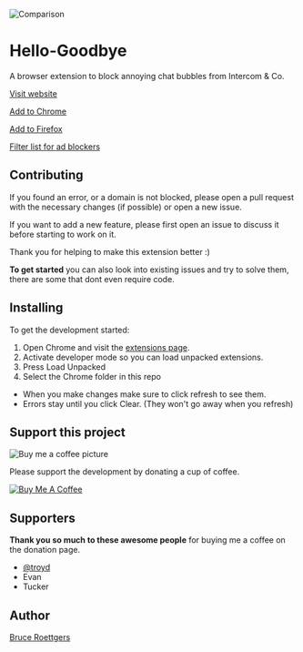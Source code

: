 ![Comparison](https://github.com/bcye/Hello-Goodbye/raw/master/photoshop/Exports/promotional.jpg)

# Hello-Goodbye

A browser extension to block annoying chat bubbles from Intercom & Co.

[Visit website](https://hellogoodbye.app)

[Add to Chrome](https://chrome.google.com/webstore/detail/hello-goodbye-chat-popup/nihpfpbibfgpgnfpbfedkdokihggapoi)

[Add to Firefox](https://addons.mozilla.org/en-US/firefox/addon/hello-goodbye/)

[Filter list for ad blockers](abp:subscribe?location=https://raw.githubusercontent.com/bcye/Hello-Goodbye/master/filterlist.txt)

## Contributing

If you found an error, or a domain is not blocked, please open a pull request with the necessary changes (if possible) or open a new issue.

If you want to add a new feature, please first open an issue to discuss it before starting to work on it.

Thank you for helping to make this extension better :)

**To get started** you can also look into existing issues and try to solve them, there are some that dont even require code.

## Installing

To get the development started:
1. Open Chrome and visit the [extensions page](chrome://extensions).
2. Activate developer mode so you can load unpacked extensions.
3. Press Load Unpacked
4. Select the Chrome folder in this repo

- When you make changes make sure to click refresh to see them.
- Errors stay until you click Clear. (They won't go away when you refresh)

## Support this project

![Buy me a coffee picture](https://github.com/bcye/Hello-Goodbye/raw/master/H%400%2C25x.png)

Please support the development by donating a cup of coffee.

<a href="https://www.buymeacoffee.com/bruceroet" target="_blank"><img src="https://www.buymeacoffee.com/assets/img/custom_images/black_img.png" alt="Buy Me A Coffee" style="height: auto !important;width: auto !important;" ></a>

## Supporters

**Thank you so much to these awesome people** for buying me a coffee on the donation page.

- [@troyd](https://twitter.com/troyd)
- Evan
- Tucker

## Author

[Bruce Roettgers](https://bruceroettgers.me)
